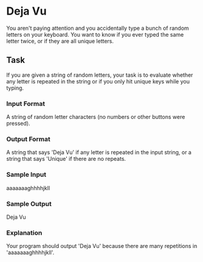 <h1>Deja Vu</h1>
You aren't paying attention and you accidentally type a bunch of random letters on your keyboard. You want to know if you ever typed the same letter twice, or if they are all unique letters.

<h2>Task</h2>
If you are given a string of random letters, your task is to evaluate whether any letter is repeated in the string or if you only hit unique keys while you typing.
<h3>Input Format</h3>
A string of random letter characters (no numbers or other buttons were pressed).
<h3>Output Format</h3>
A string that says 'Deja Vu' if any letter is repeated in the input string, or a string that says 'Unique' if there are no repeats.
<h3>Sample Input</h3>
aaaaaaaghhhhjkll
<h3>Sample Output</h3>
Deja Vu
<h3>Explanation</h3>
Your program should output 'Deja Vu' because there are many repetitions in 'aaaaaaaghhhhjkll'.

